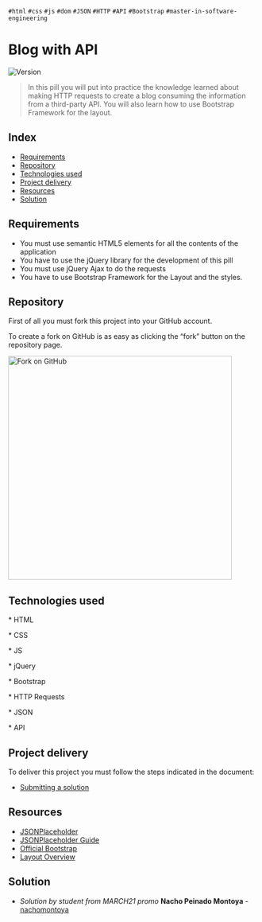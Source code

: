 `#html` `#css` `#js` `#dom` `#JSON` `#HTTP` `#API` `#Bootstrap` `#master-in-software-engineering`

# Blog with API <!-- omit in toc -->

<p>
  <img alt="Version" src="https://img.shields.io/badge/version-1.0-blue.svg?cacheSeconds=2592000" />
</p>

> In this pill you will put into practice the knowledge learned about making HTTP requests to create a blog consuming the information from a third-party API. You will also learn how to use Bootstrap Framework for the layout.

## Index <!-- omit in toc -->

- [Requirements](#requirements)
- [Repository](#repository)
- [Technologies used](#technologies-used)
- [Project delivery](#project-delivery)
- [Resources](#resources)
- [Solution](#solution)

## Requirements

- You must use semantic HTML5 elements for all the contents of the application
- You have to use the jQuery library for the development of this pill
- You must use jQuery Ajax to do the requests
- You have to use Bootstrap Framework for the Layout and the styles. 


## Repository

First of all you must fork this project into your GitHub account.

To create a fork on GitHub is as easy as clicking the “fork” button on the repository page.

<img src="https://docs.github.com/assets/images/help/repository/fork_button.jpg" alt="Fork on GitHub" width='450'>

## Technologies used

\* HTML

\* CSS

\* JS

\* jQuery

\* Bootstrap

\* HTTP Requests

\* JSON

\* API

## Project delivery

To deliver this project you must follow the steps indicated in the document:

- [Submitting a solution](https://www.notion.so/Submitting-a-solution-524dab1a71dd4b96903f26385e24cdb6)

## Resources


- [JSONPlaceholder](https://jsonplaceholder.typicode.com/)
- [JSONPlaceholder Guide](https://jsonplaceholder.typicode.com/guide.html)
- [Official Bootstrap](https://getbootstrap.com/)
- [Layout Overview](https://getbootstrap.com/docs/5.0/layout/)

## Solution
* *Solution by student from MARCH21 promo* **Nacho Peinado Montoya** - [nachomontoya](https://github.com/Nachomontoya/)